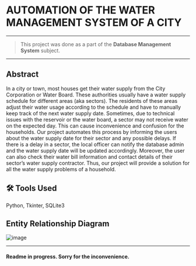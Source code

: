 # AUTOMATION OF THE WATER MANAGEMENT SYSTEM OF A CITY
------------

> This project was done as a part of the **Database Management System** subject.

------------

## Abstract
In a city or town, most houses get their water supply from the City Corporation or Water Board. These authorities usually have a water supply schedule for different areas (aka sectors). The residents of these areas adjust their water usage according to the schedule and have to manually keep track of the next water supply date. Sometimes, due to technical issues with the reservoir or the water board, a sector may not receive water on the expected day. This can cause inconvenience and confusion for the households. Our project automates this process by informing the users about the water supply date for their sector and any possible delays. If there is a delay in a sector, the local officer can notify the database admin and the water supply date will be updated accordingly. Moreover, the user can also check their water bill information and contact details of their sector’s water supply contractor. Thus, our project will provide a solution for all the water supply problems of a household.

## 🛠 Tools Used
Python, Tkinter, SQLite3

##  Entity Relationship Diagram

![image](https://github.com/SourabhGPatil/water-management-dbms-project/assets/81312909/a42a259c-a6f5-473f-a27b-aaff91877e48)


------------

#### Readme in progress. Sorry for the inconvenience.
